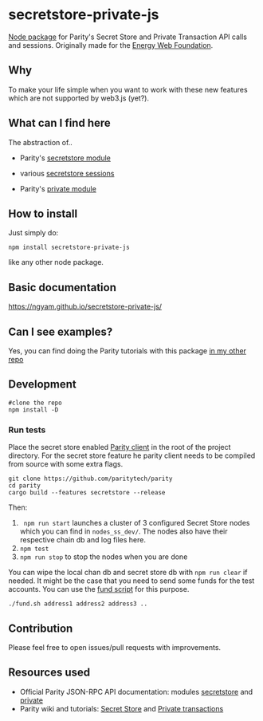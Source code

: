 # secretstore-private-js
[Node package](https://www.npmjs.com/package/secretstore-private-js) for Parity's Secret Store and Private Transaction API calls and sessions.
Originally made for the [Energy Web Foundation](http://energyweb.org/).

## Why
To make your life simple when you want to work with these new features which are not supported by web3.js (yet?).

## What can I find here
The abstraction of..

 - Parity's [secretstore module](https://wiki.parity.io/JSONRPC-secretstore-module)

 - various [secretstore sessions](https://wiki.parity.io/Secret-Store)

 - Parity's [private module](https://wiki.parity.io/JSONRPC-secretstore-module)

## How to install
Just simply do:
```
npm install secretstore-private-js
```
like any other node package.

## Basic documentation

https://ngyam.github.io/secretstore-private-js/

## Can I see examples?
Yes, you can find doing the Parity tutorials with this package [in my other repo](https://github.com/ngyam/tutorial-secretstore-privatetx)

## Development
```
#clone the repo
npm install -D
```
### Run tests
Place the secret store enabled [Parity client](https://github.com/paritytech/parity-ethereum) in the root of the project directory. For the secret store feature he parity client needs to be compiled from source with some extra flags.
```
git clone https://github.com/paritytech/parity
cd parity
cargo build --features secretstore --release
```

Then:

 1. ``` npm run start``` launches a cluster of 3 configured Secret Store nodes which you can find in `nodes_ss_dev/`. The nodes also have their respective chain db and log files here.
 2. ```npm test```
 3. ```npm run stop``` to stop the nodes when you are done

You can wipe the local chan db and secret store db with ```npm run clear``` if needed.
It might be the case that you need to send some funds for the test accounts. You can use the [fund script](nodes_ss_dev/fund.sh) for this purpose.
```
./fund.sh address1 address2 address3 ..
```

## Contribution
Please feel free to open issues/pull requests with improvements.

## Resources used
 - Official Parity JSON-RPC API documentation: modules [secretstore](https://wiki.parity.io/JSONRPC-secretstore-module) and [private](https://wiki.parity.io/JSONRPC-private-module)
 - Parity wiki and tutorials: [Secret Store](https://wiki.parity.io/Secret-Store) and [Private transactions](https://wiki.parity.io/Private-Transactions)

